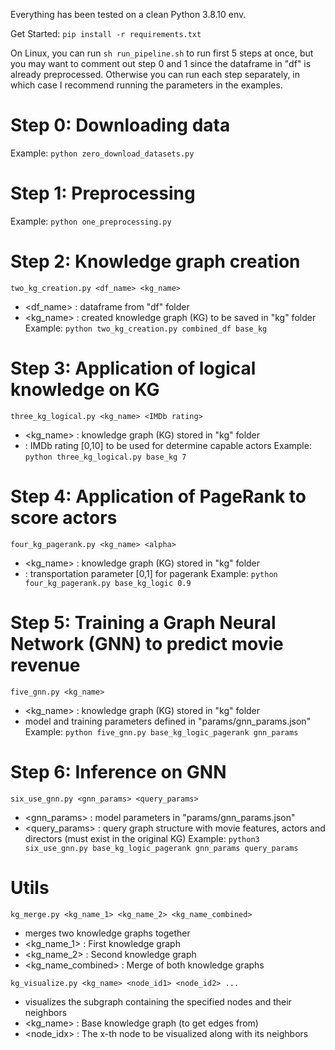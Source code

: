 Everything has been tested on a clean Python 3.8.10 env.

Get Started:
`pip install -r requirements.txt`

On Linux, you can run `sh run_pipeline.sh` to run first 5 steps at once, but you may want to comment out step 0 and 1 since the dataframe in "df" is already preprocessed. Otherwise you can run each step separately, in which case I recommend running the parameters in the examples.


# Step 0: Downloading data
Example: `python zero_download_datasets.py`

# Step 1: Preprocessing
Example: `python one_preprocessing.py`

# Step 2: Knowledge graph creation
`two_kg_creation.py <df_name> <kg_name>`
- <df_name> : dataframe from "df" folder
- <kg_name> : created knowledge graph (KG) to be saved in "kg" folder
Example: `python two_kg_creation.py combined_df base_kg`

# Step 3: Application of logical knowledge on KG
`three_kg_logical.py <kg_name> <IMDb rating>`
- <kg_name> : knowledge graph (KG) stored in "kg" folder
- <IMDb rating> : IMDb rating [0,10] to be used for determine capable actors
Example: `python three_kg_logical.py base_kg 7`

# Step 4: Application of PageRank to score actors
`four_kg_pagerank.py <kg_name> <alpha>`
- <kg_name> : knowledge graph (KG) stored in "kg" folder
- <alpha> : transportation parameter [0,1] for pagerank
Example: `python four_kg_pagerank.py base_kg_logic 0.9`

# Step 5: Training a Graph Neural Network (GNN) to predict movie revenue
`five_gnn.py <kg_name>`
- <kg_name> : knowledge graph (KG) stored in "kg" folder
- model and training parameters defined in "params/gnn_params.json"
Example: `python five_gnn.py base_kg_logic_pagerank gnn_params`

# Step 6: Inference on GNN
`six_use_gnn.py <gnn_params> <query_params>`
- <gnn_params> : model parameters in "params/gnn_params.json"
- <query_params> : query graph structure with movie features, actors and directors (must exist in the original KG)
Example: `python3 six_use_gnn.py base_kg_logic_pagerank gnn_params query_params`

# Utils
`kg_merge.py <kg_name_1> <kg_name_2> <kg_name_combined>`
- merges two knowledge graphs together
- <kg_name_1> : First knowledge graph
- <kg_name_2> : Second knowledge graph
- <kg_name_combined> : Merge of both knowledge graphs

`kg_visualize.py <kg_name> <node_id1> <node_id2> ...`
- visualizes the subgraph containing the specified nodes and their neighbors
- <kg_name> : Base knowledge graph (to get edges from)
- <node_idx> : The x-th node to be visualized along with its neighbors

